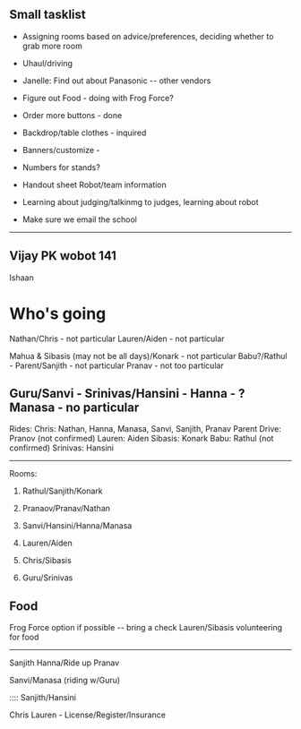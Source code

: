 Small tasklist
--------
* Assigning rooms based on advice/preferences, deciding whether to grab more room

* Uhaul/driving
* Janelle: Find out about Panasonic -- other vendors
* Figure out Food - doing with Frog Force?
* Order more buttons - done
* Backdrop/table clothes - inquired
* Banners/customize - 
* Numbers for stands?
* Handout sheet Robot/team information
* Learning about judging/talkinmg to judges, learning about robot
* Make sure we email the school

-----------
Vijay
PK wobot 141
-----------


Ishaan

Who's going
========
Nathan/Chris - not particular
Lauren/Aiden - not particular

Mahua & Sibasis (may not be all days)/Konark - not particular
Babu?/Rathul - 
Parent/Sanjith - not particular
Pranav - not too particular

Guru/Sanvi - 
Srinivas/Hansini - 
Hanna - ?
Manasa - no particular
----------
Rides:
Chris: Nathan, Hanna, Manasa, Sanvi, Sanjith, Pranav
Parent Drive: Pranov (not confirmed)
Lauren: Aiden
Sibasis: Konark
Babu: Rathul (not confirmed)
Srinivas: Hansini

----------
Rooms:
1. Rathul/Sanjith/Konark
2. Pranaov/Pranav/Nathan
3. Sanvi/Hansini/Hanna/Manasa

4. Lauren/Aiden
5. Chris/Sibasis
6. Guru/Srinivas

Food
----------
Frog Force option if possible -- bring a check
Lauren/Sibasis volunteering for food

-----------
Sanjith
Hanna/Ride up
Pranav

Sanvi/Manasa (riding w/Guru)

:::: Sanjith/Hansini

Chris
Lauren - License/Register/Insurance

